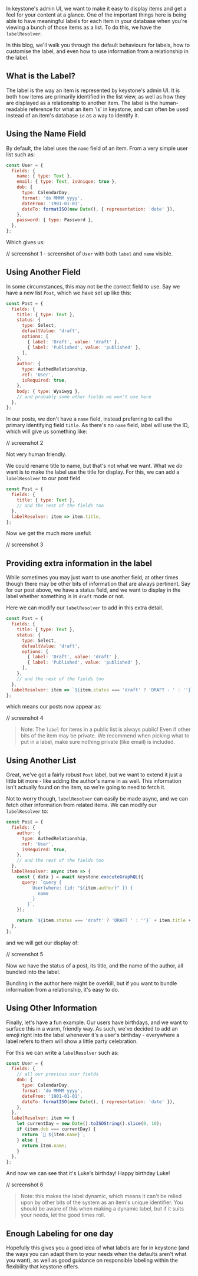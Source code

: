 <!--[meta]
section: blog
title: Using keystone's labelResolver
date: 2020-10-12
author: Noviny
order: 0.3
[meta]-->

In keystone's admin UI, we want to make it easy to display items and get a feel for your content at a glance. One of the important things here is being able to have meaningful labels for each item in your database when you're viewing a bunch of those items as a list. To do this, we have the `labelResolver`.

In this blog, we'll walk you through the default behaviours for labels, how to customise the label, and even how to use information from a relationship in the label.

## What is the Label?

The label is the way an item is represented by keystone's admin UI. It is both how items are primarily identified in the list view, as well as how they are displayed as a relationship to another item. The label is the human-readable reference for what an item 'is' in keystone, and can often be used instead of an item's database `id` as a way to identify it.

## Using the Name Field

By default, the label uses the `name` field of an item. From a very simple user list such as:

```js
const User = {
  fields: {
    name: { type: Text },
    email: { type: Text, isUnique: true },
    dob: {
      type: CalendarDay,
      format: 'do MMMM yyyy',
      dateFrom: '1901-01-01',
      dateTo: formatISO(new Date(), { representation: 'date' }),
    },
    password: { type: Password },
  },
};
```

Which gives us:

// screenshot 1 - screenshot of `User` with both `label` and `name` visible.

## Using Another Field

In some circumstances, this may not be the correct field to use. Say we have a new list `Post`, which we have set up like this:

```js
const Post = {
  fields: {
    title: { type: Text },
    status: {
      type: Select,
      defaultValue: 'draft',
      options: [
        { label: 'Draft', value: 'draft' },
        { label: 'Published', value: 'published' },
      ],
    },
    author: {
      type: AuthedRelationship,
      ref: 'User',
      isRequired: true,
    },
    body: { type: Wysiwyg },
    // and probably some other fields we won't use here
  },
};
```

In our posts, we don't have a `name` field, instead preferring to call the primary identifying field `title`. As there's no `name` field, label will use the ID, which will give us something like:

// screenshot 2

Not very human friendly.

We could rename title to name, but that's not what we want. What we _do_ want is to make the label use the title for display. For this, we can add a `labelResolver` to our post field

```js
const Post = {
  fields: {
    title: { type: Text },
    // and the rest of the fields too
  },
  labelResolver: item => item.title,
};
```

Now we get the much more useful:

// screenshot 3

## Providing extra information in the label

While sometimes you may just want to use another field, at other times though there may be other bits of information that are always pertinent. Say for our post above, we have a status field, and we want to display in the label whether something is in `draft` mode or not.

Here we can modify our `labelResolver` to add in this extra detail.

```js
const Post = {
  fields: {
    title: { type: Text },
    status: {
      type: Select,
      defaultValue: 'draft',
      options: [
        { label: 'Draft', value: 'draft' },
        { label: 'Published', value: 'published' },
      ],
    },
    // and the rest of the fields too
  },
  labelResolver: item => `${item.status === 'draft' ? 'DRAFT - ' : ''}` + item.title,
};
```

which means our posts now appear as:

// screenshot 4

> Note: The `label` for items in a public list is always public! Even if other bits of the item may be private. We recommend when picking what to put in a label, make sure nothing private (like email) is included.

## Using Another List

Great, we've got a fairly robust `Post` label, but we want to extend it just a little bit more - like adding the author's name in as well. This information isn't actually found on the item, so we're going to need to fetch it.

Not to worry though, `labelResolver` can easily be made async, and we can fetch other information from related items. We can modify our `labelResolver` to:

```js
const Post = {
  fields: {
    author: {
      type: AuthedRelationship,
      ref: 'User',
      isRequired: true,
    },
    // and the rest of the fields too
  },
  labelResolver: async item => {
    const { data } = await keystone.executeGraphQL({
      query: `query {
          User(where: {id: "${item.author}" }) {
            name
          }
        }`,
    });

    return `${item.status === 'draft' ? 'DRAFT ' : ''}` + item.title + ` (${data.User.name})`;
  },
};
```

and we will get our display of:

// screenshot 5

Now we have the status of a post, its title, and the name of the author, all bundled into the label.

Bundling in the author here might be overkill, but if you want to bundle information from a relationship, it's easy to do.

## Using Other Information

Finally, let's have a fun example. Our users have birthdays, and we want to surface this in a warm, friendly way. As such, we've decided to add an emoji right into the label whenever it's a user's birthday - everywhere a label refers to them will show a little party celebration.

For this we can write a `labelResolver` such as:

```js
const User = {
  fields: {
    // all our previous user fields
    dob: {
      type: CalendarDay,
      format: 'do MMMM yyyy',
      dateFrom: '1901-01-01',
      dateTo: formatISO(new Date(), { representation: 'date' }),
    },
  },
  labelResolver: item => {
    let currentDay = new Date().toISOString().slice(0, 10);
    if (item.dob === currentDay) {
      return `🍰 ${item.name}`;
    } else {
      return item.name;
    }
  },
};
```

And now we can see that it's Luke's birthday! Happy birthday Luke!

// screenshot 6

> Note: this makes the label dynamic, which means it can't be relied upon by other bits of the system as an item's unique identifier. You should be aware of this when making a dynamic label, but if it suits your needs, let the good times roll.

## Enough Labeling for one day

Hopefully this gives you a good idea of what labels are for in keystone (and the ways you can adapt them to your needs when the defaults aren't what you want), as well as good guidance on responsible labeling within the flexibility that keystone offers.
